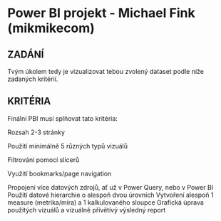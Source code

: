 # Power BI projekt - Michael Fink (mikmikecom)
## ZADÁNÍ

Tvým úkolem tedy je vizualizovat tebou zvolený dataset podle níže zadaných kritérií.


## KRITÉRIA

Finální PBI musí splňovat tato kritéria:

Rozsah 2-3 stránky

Použití minimálně 5 různých typů vizuálů

Filtrování pomocí slicerů

Využití bookmarks/page navigation

Propojení více datových zdrojů, ať už v Power Query, nebo v Power BI
Použití datové hierarchie o alespoň dvou úrovních
Vytvoření alespoň 1 measure (metrika/míra) a 1 kalkulovaného sloupce
Grafická úprava použitých vizuálů a vizuálně přívětivý výsledný report
